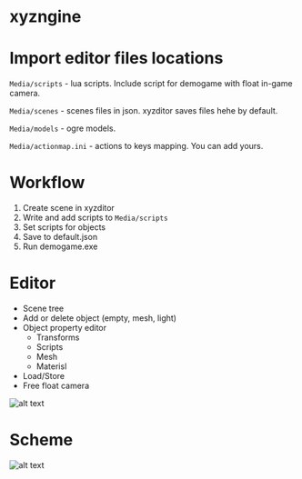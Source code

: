 # xyzngine

# Import editor files locations

```Media/scripts``` - lua scripts. Include script for demogame with float in-game camera.

```Media/scenеs``` - scenes files in json. xyzditor saves files hehe by default.

```Media/models``` - ogre models.

```Media/actionmap.ini``` - actions to keys mapping. You can add yours.

# Workflow
1. Create scene in xyzditor
2. Write and add scripts to ```Media/scripts```
3. Set scripts for objects
4. Save to default.json
5. Run demogame.exe

# Editor
* Scene tree
* Add or delete object (empty, mesh, light)
* Object property editor
  * Transforms
  * Scripts
  * Mesh
  * Materisl
* Load/Store
* Free float camera


![alt text](resources/editor.jpg)

# Scheme

![alt text](resources/scheme.jpg)
